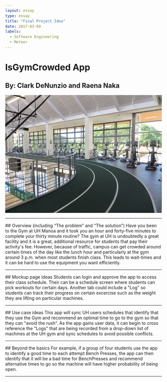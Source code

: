 ```yaml
---
layout: essay
type: essay
title: "Final Project Idea"
date: 2017-03-09
labels:
  - Software Engineering
  - Meteor
---
```


# IsGymCrowded App
## By: Clark DeNunzio and Raena Naka

<img class="ui centered medium image" src="../images/IMG_1675.jpg">

<hr>
## Overview (including “The problem” and “The solution”)
Have you been to the Gym at UH Manoa and it took you an hour and forty-five minutes to complete your thirty minute routine?
The gym at UH is undoubtedly a great facility and it is a great, additional resource for students that pay their activity's fee. However, because of traffic, campus can get crowded around certain times of the day like the lunch hour and particularly at the gym around 3 p.m. when most students finish class. This leads to wait-times and it can be hard to use the equipment you want efficiently.
<hr>
## Mockup page ideas
Students can login and approve the app to access their class schedule. Their can be a schedule screen where students can pick workouts for certain days. Another tab could include a "Log" so students can track their progress on certain excercise such as the weight they are lifting on particular machines.

<hr>
## Use case ideas
This app will sync UH users schedules that identify that they use the Gym and recommend an optimal time to go to the gym so that they can "avoid the rush". As the app gains user data, it can begin to cross reference the "Logs" that are being recorded from a drop-down list of machines at the UH gym and sync schedules to avoid possible conflicts.
<hr>
## Beyond the basics
For example, if a group of four students use the app to identify a good time to each attempt Bench Presses, the app can then identify that it will be a bad time for BenchPresses and recommend alternative times to go so the machine will have higher probability of being open. 
<hr>
